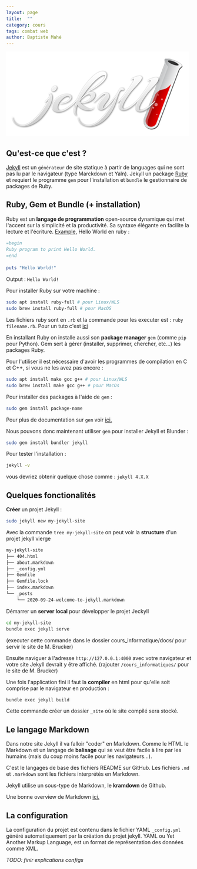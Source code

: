 ```yaml
---
layout: page
title:  ""
category: cours
tags: combat web
author: Baptiste Mahé
---
```

![Jekyll logo](../../assets/jekyll_logo.png)

## Qu'est-ce que c'est ?

[Jekyll](https://jekyllrb.com/) est un `générateur` de site statique à partir de languages qui ne sont pas lu par le navigateur (type Marckdown et Yaln). Jekyll un package [Ruby](https://www.ruby-lang.org/en/) et requiert le programme `gem` pour l'installation et `bundle` le gestionnaire de packages de Ruby.

## Ruby, Gem et Bundle (+ installation)

Ruby est un **langage de programmation** open-source dynamique qui met l'accent sur la simplicité et la productivité. Sa syntaxe élégante en facilite la lecture et l'écriture. [Example](https://www.includehelp.com/ruby/programs.aspx), Hello World en ruby :

~~~ ruby
=begin 
Ruby program to print Hello World.
=end

puts "Hello World!"
~~~

Output : `Hello World!`

Pour installer Ruby sur votre machine :

~~~ sh
sudo apt install ruby-full # pour Linux/WLS
sudo brew install ruby-full # pour MacOS
~~~

Les fichiers ruby sont en `.rb` et la commande pour les executer est : `ruby filename.rb`. Pour un tuto c'est [ici](https://www.youtube.com/watch?v=vgSQ97FDSvM&list=PLjwdMgw5TTLVVJHvstDYgqTCao-e-BgA8&ab_channel=Grafikart.fr)

En installant Ruby on installe aussi son **package manager** `gem` (comme `pip` pour Python). Gem sert à gérer (installer, supprimer, chercher, etc...) les packages Ruby.

Pour l'utiliser il est nécessaire d'avoir les programmes de compilation en C et C++, si vous ne les avez pas encore :

~~~ sh
sudo apt install make gcc g++ # pour Linux/WLS
sudo brew install make gcc g++ # pour MacOs
~~~

Pour installer des packages à l'aide de `gem` :

~~~ sh
sudo gem install package-name
~~~

Pour plus de documentation sur `gem` voir [ici.](https://guides.rubygems.org/rubygems-basics/)

Nous pouvons donc maintenant utiliser `gem` pour installer Jekyll et Blunder :

~~~ sh
sudo gem install bundler jekyll
~~~

Pour tester l'installation :

~~~ sh
jekyll -v
~~~

vous devriez obtenir quelque chose comme : `jekyll 4.X.X`

## Quelques fonctionalités

**Créer** un projet Jekyll :

~~~ sh
sudo jekyll new my-jekyll-site
~~~

Avec la commande `tree my-jekyll-site` on peut voir la **structure** d'un projet jekyll vierge

~~~ sh
my-jekyll-site
├── 404.html
├── about.markdown
├── _config.yml
├── Gemfile
├── Gemfile.lock
├── index.markdown
└── _posts
    └── 2020-09-24-welcome-to-jekyll.markdown
~~~

Démarrer un **server local** pour développer le projet Jeckyll

~~~ sh
cd my-jekyll-site
bundle exec jekyll serve
~~~

(executer cette commande dans le dossier cours_informatique/docs/ pour servir le site de M. Brucker)

Ensuite naviguer à l'adresse `http://127.0.0.1:4000` avec votre navigateur et votre site Jekyll devrait y être affiché. (rajouter `/cours_informatiques/` pour le site de M. Brucker)

Une fois l'application fini il faut la **compiler** en html pour qu'elle soit comprise par le navigateur en production :

~~~ sh
bundle exec jekyll build
~~~

Cette commande créer un dossier `_site` où le site compilé sera stocké.

## Le langage Markdown

Dans notre site Jekyll il va falloir "coder" en Markdown. Comme le HTML le Markdown et un langage de **balisage** qui se veut être facile à lire par les humains (mais du coup moins facile pour les navigateurs...).

C'est le langages de base des fichiers README sur GitHub. Les fichiers `.md` et `.markdown` sont les fichiers interprétés en Markdown.

Jekyll utilise un sous-type de Markdown, le **kramdown** de Github.

Une bonne overview de Markdown [ici.](https://guides.github.com/features/mastering-markdown/)

## La configuration

La configuration du projet est contenu dans le fichier YAML `_config.yml` généré automatiquement par la création du projet jekyll. YAML ou Yet Another Markup Language, est un format de représentation des données comme XML.

*TODO: finir explications configs*
